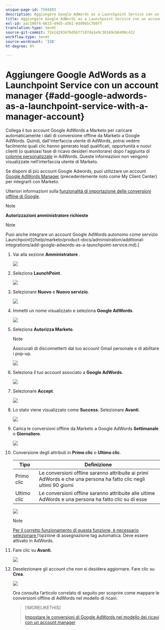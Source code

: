 ```yaml
---
unique-page-id: 7504893
description: Aggiungere Google AdWords as a Launchpoint Service con un account manager - Marketo Docs - Documentazione del prodotto
title: Aggiungere Google AdWords as a Launchpoint Service con un account manager
exl-id: aac106f4-6615-49d5-a561-0dd965c7b0ff
translation-type: tm+mt
source-git-commit: 72e1d29347bd5b77107da1e9c30169cb6490c432
workflow-type: tm+mt
source-wordcount: '338'
ht-degree: 0%

---
```


# Aggiungere Google AdWords as a Launchpoint Service con un account manager {#add-google-adwords-as-a-launchpoint-service-with-a-manager-account}

Collega il tuo account Google AdWords a Marketo per caricare automaticamente i dati di conversione offline da Marketo a Google AdWords. Quindi, dall&#39;interfaccia utente di AdWords, potrai vedere facilmente quali clic hanno generato lead qualificati, opportunità e nuovi clienti (o qualsiasi fase di ricavo desideri monitorare) dopo l&#39;aggiunta di [colonne personalizzate](https://support.google.com/adwords/answer/3073556) in AdWords. Queste informazioni non vengono visualizzate nell’interfaccia utente di Marketo.

Se disponi di più account Google Adwords, puoi utilizzare un account [Google AdWords Manager](https://www.google.com/adwords/manager-accounts/) (precedentemente noto come My Client Center) per integrarli con Marketo.

Ulteriori informazioni sulla [funzionalità di importazione delle conversioni offline di Google](https://support.google.com/adwords/answer/2998031?hl=en).

>[!NOTE]
>
>**Autorizzazioni amministratore richieste**

>[!NOTE]
>
>Puoi anche integrare un account Google AdWords autonomo come servizio Launchpoint](/help/marketo/product-docs/administration/additional-integrations/add-google-adwords-as-a-launchpoint-service.md).[

1. Vai alla sezione **Amministratore** .

   ![](assets/login-admin-1.png)

1. Seleziona **LaunchPoint**.

   ![](assets/image2014-12-5-14-3a35-3a27.png)

1. Selezionare **Nuovo** e **Nuovo servizio**.

   ![](assets/image2015-2-23-14-3a54-3a50.png)

1. Immetti un nome visualizzato e seleziona **Google AdWords**.

   ![](assets/new-service-google-1.png)

1. Seleziona **Autorizza Marketo**.

   >[!NOTE]
   >
   >Assicurati di disconnetterti dal tuo account Gmail personale e di abilitare i pop-up.

   ![](assets/image2015-2-26-20-3a54-3a1.png)

1. Seleziona il tuo account associato a **Google AdWords**.

   ![](assets/image2015-2-23-15-3a31-3a16.png)

1. Selezionare **Accept**.

   ![](assets/image2015-2-23-16-3a32-3a45.png)

1. Lo stato viene visualizzato come **Success**. Selezionare **Avanti**.

   ![](assets/image2015-2-26-20-3a55-3a21.png)

1. Carica le conversioni offline da Marketo a Google AdWords **Settimanale** o **Giornaliero**.

   ![](assets/image2015-3-27-14-3a7-3a45.png)

1. Conversione degli attributi in **Primo clic** o **Ultimo clic**.

   | Tipo | Definizione |
   |---|---|
   | Primo clic | Le conversioni offline saranno attribuite ai primi AdWords e che una persona ha fatto clic negli ultimi 90 giorni |
   | Ultimo clic | Le conversioni offline saranno attribuite alle ultime AdWords e una persona ha fatto clic su di esse |

   ![](assets/image2015-3-27-14-3a10-3a46.png)

   >[!NOTE]
   >
   >[Per il corretto funzionamento di questa funzione, è necessario selezionare ](https://support.google.com/adwords/answer/1752125?hl=en) l’opzione di assegnazione tag automatica. Deve essere attivato in AdWords.

1. Fare clic su **Avanti**.

   ![](assets/image2015-3-27-14-3a11-3a31.png)

1. Deselezionare gli account che non si desidera aggiornare. Fare clic su **Crea**.

   ![](assets/image2015-3-27-14-3a12-3a51.png)

   Ora consulta l’articolo correlato di seguito per scoprire come mappare le conversioni offline di AdWords nel modello di ricavi.

   >[!MORELIKETHIS]
   >
   >[Impostare le conversioni di Google AdWords nel modello dei ricavi con un account manager](/help/marketo/product-docs/reporting/revenue-cycle-analytics/revenue-cycle-models/set-google-adwords-conversions-in-the-revenue-model-with-a-manager-account.md)
